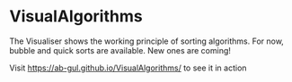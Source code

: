 # VisualAlgorithms

The Visualiser shows the working principle of sorting algorithms. For now, bubble and quick sorts are available. New ones are coming!

Visit https://ab-gul.github.io/VisualAlgorithms/ to see it in action
